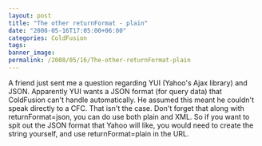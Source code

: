 ```yaml
---
layout: post
title: "The other returnFormat - plain"
date: "2008-05-16T17:05:00+06:00"
categories: ColdFusion 
tags: 
banner_image: 
permalink: /2008/05/16/The-other-returnFormat-plain
---
```


A friend just sent me a question regarding YUI (Yahoo's Ajax library) and JSON. Apparently YUI wants a JSON format (for query data) that ColdFusion can't handle automatically. He assumed this meant he couldn't speak directly to a CFC. That isn't the case. Don't forget that along with returnFormat=json, you can do use both plain and XML. So if you want to spit out the JSON format that Yahoo will like, you would need to create the string yourself, and use returnFormat=plain in the URL.